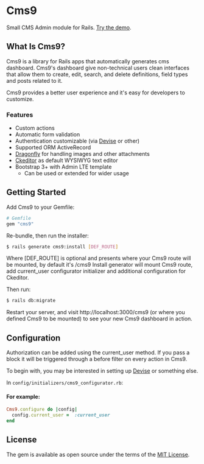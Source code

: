 # Cms9

Small CMS Admin module for Rails.
[Try the demo][demo].

## What Is Cms9?

Cms9 is a library for Rails apps
that automatically generates cms dashboard.
Cms9's dashboard give non-technical users clean interfaces
that allow them to create, edit, search, and delete definitions,
field types and posts related to it.

Cms9 provides a better user experience and it's easy for developers to customize.

### Features
* Custom actions
* Automatic form validation
* Authentication customizable (via [Devise](https://github.com/plataformatec/devise) or other)
* Supported ORM ActiveRecord
* [Dragonfly](https://github.com/markevans/dragonfly) for handling images and other attachments
* [Ckeditor](https://github.com/galetahub/ckeditor) as default WYSIWYG text editor
* Bootstrap 3+ with Admin LTE template
  * Can be used or extended for wider usage

## Getting Started

Add Cms9 to your Gemfile:

```ruby
# Gemfile
gem "cms9"
```

Re-bundle, then run the installer:

```bash
$ rails generate cms9:install [DEF_ROUTE]
```
Where [DEF_ROUTE] is optional and presents where your Cms9 route will be mounted, by default it's /cms9
Install generator will mount Cms9 route, add current_user configurator initializer and additional configuration for Ckeditor.

Then run:

```bash
$ rails db:migrate
```

Restart your server, and visit http://localhost:3000/cms9 (or where you defined Cms9 to be mounted)
to see your new Cms9 dashboard in action.

## Configuration

Authorization can be added using the current_user method. If you pass a block it will be triggered through a before filter on every action in Cms9.

To begin with, you may be interested in setting up [Devise](https://github.com/sferik/rails_admin/wiki/Devise) or something else.

In `config/initializers/cms9_configurator.rb`:

#### For example:

```ruby
Cms9.configure do |config|
  config.current_user =  :current_user
end
```


## License
The gem is available as open source under the terms of the [MIT License](http://opensource.org/licenses/MIT).


[demo]: #
